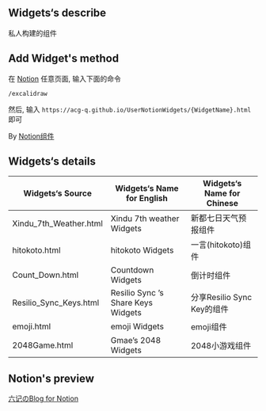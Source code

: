 ## Widgets‘s describe

私人构建的组件

## Add Widget's method

在 [Notion](https://www.notion.so/) 任意页面, 输入下面的命令

``` 使用
/excalidraw
```
然后, 输入 `https://acg-q.github.io/UserNotionWidgets/{WidgetName}.html` 即可

By [Notion组件](https://www.notion.so/)

## Widgets‘s details

| Widgets‘s Source       | Widgets‘s Name for English         | Widgets‘s Name for Chinese |
| ---------------------- | ---------------------------------- | -------------------------- |
| Xindu_7th_Weather.html | Xindu 7th weather Widgets          | 新都七日天气预报组件       |
| hitokoto.html          | hitokoto Widgets                   | 一言(hitokoto)组件         |
| Count_Down.html        | Countdown Widgets                  | 倒计时组件                 |
| Resilio_Sync_Keys.html | Resilio Sync ’s Share Keys Widgets | 分享Resilio Sync Key的组件 |
| emoji.html             | emoji Widgets                      | emoji组件                  |
| 2048Game.html          | Gmae’s 2048 Widgets                | 2048小游戏组件             |

## Notion's preview

[六记のBlog for Notion](https://ancient-range-c4d.notion.site/Blog-043421aa960340f2ad86f4a0d880cb62)

